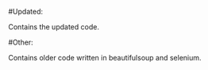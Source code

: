 #Updated:

Contains the updated code.

#Other:

Contains older code written in beautifulsoup and selenium.
